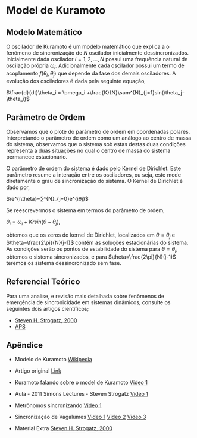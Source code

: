 # Model de Kuramoto

## Modelo Matemático

O oscilador de Kuramoto é um modelo matemático que explica a o fenômeno de sincronização de $N$ oscilador inicialmente dessincronizados. Inicialmente dada oscilador $i=1,2,\dots,N$ possui uma frequência natural de oscilação própria $\omega_i$. Adicionalmente cada oscilador possui um termo de acoplamento $f(\theta_i,\theta_j)$ que depende da fase dos demais osciladores. A evolução dos osciladores é dada pela seguinte equação,

$\frac{d}{dt}\theta_i = \omega_i  +\frac{K}{N}\sum^{N}_{j=1}sin(\theta_j-\theta_i)$  

## Parâmetro de Ordem

Observamos que o plote do parâmetro de ordem em coordenadas polares. Interpretando o parâmetro de ordem como um análogo ao centro de massa do sistema, observamos que o sistema sob estas destas duas condições representa a duas situações no qual o centro de massa do sistema permanece estacionário.

O parâmetro de ordem do sistema é dado pelo Kernel de Dirichlet. Este parâmetro resume a interação entre os osciladores, ou seja, este mede diretamente o grau de sincronização  do sistema. O Kernel de Dirichlet é dado por,

$re^{i\theta}=∑^{N}_{j=0}e^{iθj}$

Se reescrevermos o sistema em termos do parâmetro de ordem,

$\theta_{i} = \omega_{i} + K r sin(\theta-\theta_{j})$,

obtemos que os zeros do kernel de Dirichlet, localizados em $\theta=\theta_{j}$ e $\theta=\frac{2\pi}{N}(j-1)$ contém as soluções estacionárias do sistema. As condições  serão os pontos de estabilidade do sistema para $\theta=\theta_{j}$, obtemos o sistema sincronizados, e para $\theta=\frac{2\pi}{N}(j-1)$ teremos os sistema dessincronizado sem fase.

## Referencial Teórico

Para uma analise, e revisão mais detalhada sobre fenômenos de emergência de sincronicidade em sistemas dinâmicos, consulte os seguintes dois artigos científicos;
-   [Steven H. Strogatz, 2000](http://dx.doi.org/10.1016/S0167-2789(00)00094-4)
-   [APS](https://journals.aps.org/rmp/abstract/10.1103/RevModPhys.77.137)

## Apêndice

- Modelo de Kuramoto [Wikipedia](https://en.wikipedia.org/wiki/Kuramoto_model)

- Artigo original [Link](https://link.springer.com/chapter/10.1007/BFb0013365)

- Kuramoto falando sobre o model de Kuramoto [Video 1](https://www.youtube.com/watch?v=lac4TxWyBOg)

- Aula - 2011 Simons Lectures - Steven Strogatz   [Video 1](https://www.youtube.com/watch?v=5zFDMyQ8z8g)

- Metrônomos sincronizando [Video 1](https://www.youtube.com/watch?v=5v5eBf2KwF8)

-   Sincronização de Vagalumes  [Video 1](https://www.youtube.com/watch?v=ZGvtnE1Wy6U) [Video 2](https://www.youtube.com/watch?v=EIgDnJdZm1A)  [Video 3](https://www.youtube.com/watch?v=0BOjTMkyfIA)

-  Material Extra [Steven H. Strogatz, 2000](http://dx.doi.org/10.1016/S0167-2789(00)00094-4)


